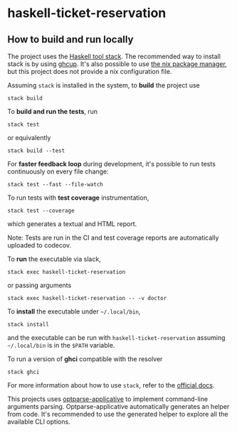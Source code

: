 # haskell-ticket-reservation

## How to build and run locally

The project uses the [Haskell tool stack](https://docs.haskellstack.org/en/stable/README/). The recommended way to install stack is by using [ghcup](https://www.haskell.org/ghcup/).
It's also possible to use [the nix package manager](https://nixos.org/), but this project does not provide a nix configuration file.

Assuming `stack` is installed in the system, to **build** the project use
```
stack build
```
To **build and run the tests**, run
```
stack test
```
or equivalently
```
stack build --test
```
For **faster feedback loop** during development, it's possible to run tests continuously on every file change:
```
stack test --fast --file-watch
```
To run tests with **test coverage** instrumentation,
```
stack test --coverage
```
which generates a textual and HTML report.

Note: Tests are run in the CI and test coverage reports are automatically uploaded to codecov.

To **run** the executable via slack,
```
stack exec haskell-ticket-reservation
```
or passing arguments
```
stack exec haskell-ticket-reservation -- -v doctor
```

To **install** the executable under `~/.local/bin`,
```
stack install
```
and the executable can be run with `haskell-ticket-reservation` assuming `~/.local/bin` is in the `$PATH` variable.

To run a version of **ghci** compatible with the resolver
```
stack ghci
```
For more information about how to use `stack`, refer to the [official docs](https://docs.haskellstack.org/en/stable/).

This projects uses [optparse-applicative](https://hackage.haskell.org/package/optparse-applicative) to implement command-line arguments parsing. Optparse-applicative automatically generates an helper from code. It's recommended to use the generated helper to explore all the available CLI options.